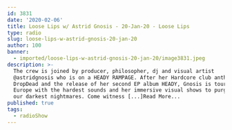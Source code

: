 ```yaml
---
id: 3831
date: '2020-02-06'
title: Loose Lips w/ Astrid Gnosis - 20-Jan-20 - Loose Lips
type: radio
slug: loose-lips-w-astrid-gnosis-20-jan-20
author: 100
banner:
  - imported/loose-lips-w-astrid-gnosis-20-jan-20/image3831.jpeg
description: >-
  The crew is joined by producer, philosopher, dj and visual artist
  @astridgnosis who is on a HEADY RAMPAGE. After her Hardcore club anthem
  DropDead and the release of her second EP album HEADY, Gnosis is touring
  Europe with the hardest sounds and her immersive visual shows to purge us from
  our darkest nightmares. Come witness [...]Read More...
published: true
tags:
  - radioShow
---
```

